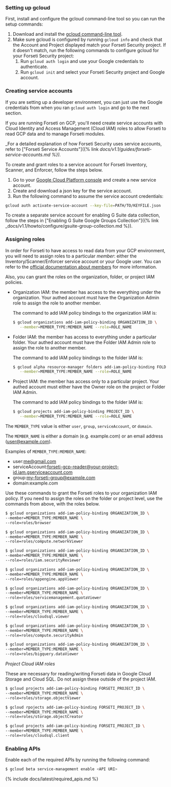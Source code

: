 ### Setting up gcloud

First, install and configure the gcloud command-line tool so you can run 
the setup commands:

  1. Download and install the [gcloud command-line tool](https://cloud.google.com/sdk/gcloud/).
  1. Make sure gcloud is configured by running `gcloud info` and check that the
  Account and Project displayed match your Forseti Security project. If it
  doesn't match, run the following commands to configure gcloud for your
  Forseti Security project:
      1. Run `gcloud auth login` and use your Google credentials to authenticate.
      1. Run `gcloud init` and select your Forseti Security project and Google
      account.

### Creating service accounts

If you are setting up a developer environment, you can just use the Google credentials 
from when you ran `gcloud auth login` and go to the next section.

If you are running Forseti on GCP, you'll need create service accounts with 
Cloud Identity and Access Management (Cloud IAM) roles to allow Forseti to 
read GCP data and to manage Forseti modules.

_For a detailed explanation of how Forseti Security uses service accounts, refer to 
["Forseti Service Accounts"]({% link _docs/v1.1/guides/forseti-service-accounts.md %})._

To create and grant roles to a service account for Forseti Inventory, 
Scanner, and Enforcer, follow the steps below.

  1. Go to your [Google Cloud Platform console](https://console.cloud.google.com/iam-admin/serviceaccounts)
  and create a new service account.
  1. Create and download a json key for the service account.
  1. Run the following command to assume the service account credentials:
  
  ```bash
  gcloud auth activate-service-account --key-file=PATH/TO/KEYFILE.json
  ```

To create a separate service account for enabling G Suite data collection, follow the steps in 
["Enabling G Suite Google Groups Collection"]({% link _docs/v1.1/howto/configure/gsuite-group-collection.md %}).

### Assigning roles

In order for Forseti to have access to read data from your GCP environment, you will need 
to assign roles to a particular _member_: either the Inventory/Scanner/Enforcer 
service account or your Google user. You can refer to the [official documentation about members](https://cloud.google.com/iam/docs/overview#concepts_related_to_identity) for more information.

Also, you can grant the roles on the organization, folder, or project IAM policies.

  * Organization IAM: the member has access to the everything under the organization.
    Your authed account must have the Organization Admin role to assign the role to another member.
    
    The command to add IAM policy bindings to the organization IAM is:

    ```bash
    $ gcloud organizations add-iam-policy-binding ORGANIZATION_ID \
       --member=MEMBER_TYPE:MEMBER_NAME --role=ROLE_NAME
    ```

  * Folder IAM: the member has access to everything under a particular folder.
    Your authed account must have the Folder IAM Admin role to assign the role to another member.

    The command to add IAM policy bindings to the folder IAM is:

    ```bash
    $ gcloud alpha resource-manager folders add-iam-policy-binding FOLDER_ID \
       --member=MEMBER_TYPE:MEMBER_NAME --role=ROLE_NAME
    ```

  * Project IAM: the member has access only to a particular project.
    Your authed account must either have the Owner role on the project or Folder IAM Admin.
    
    The command to add IAM policy bindings to the folder IAM is:

    ```bash
    $ gcloud projects add-iam-policy-binding PROJECT_ID \
       --member=MEMBER_TYPE:MEMBER_NAME --role=ROLE_NAME
    ```

The `MEMBER_TYPE` value is either `user`, `group`, `serviceAccount`, or `domain`.

The `MEMBER_NAME` is either a domain (e.g. example.com) or an email address (user@example.com).

Examples of `MEMBER_TYPE:MEMBER_NAME`:

  * user:me@gmail.com
  * serviceAccount:forseti-gcp-reader@your-project-id.iam.gserviceaccount.com
  * group:my-forseti-group@example.com
  * domain:example.com

Use these commands to grant the Forseti roles to your organization IAM policy. If you 
need to assign the roles on the folder or project level, use the commands from above, with 
the roles below.

```bash
$ gcloud organizations add-iam-policy-binding ORGANIZATION_ID \
--member=MEMBER_TYPE:MEMBER_NAME \
--role=roles/browser
```
```bash
$ gcloud organizations add-iam-policy-binding ORGANIZATION_ID \
--member=MEMBER_TYPE:MEMBER_NAME \
--role=roles/compute.networkViewer
```
```bash
$ gcloud organizations add-iam-policy-binding ORGANIZATION_ID \
--member=MEMBER_TYPE:MEMBER_NAME \
--role=roles/iam.securityReviewer
```
```bash
$ gcloud organizations add-iam-policy-binding ORGANIZATION_ID \
--member=MEMBER_TYPE:MEMBER_NAME \
--role=roles/appengine.appViewer
```
```bash
$ gcloud organizations add-iam-policy-binding ORGANIZATION_ID \
--member=MEMBER_TYPE:MEMBER_NAME \
--role=roles/servicemanagement.quotaViewer
```
```bash
$ gcloud organizations add-iam-policy-binding ORGANIZATION_ID \
--member=MEMBER_TYPE:MEMBER_NAME \
--role=roles/cloudsql.viewer
```
```bash
$ gcloud organizations add-iam-policy-binding ORGANIZATION_ID \
--member=MEMBER_TYPE:MEMBER_NAME \
--role=roles/compute.securityAdmin
```
```bash
$ gcloud organizations add-iam-policy-binding ORGANIZATION_ID \
--member=MEMBER_TYPE:MEMBER_NAME \
--role=roles/bigquery.dataViewer
```

_Project Cloud IAM roles_

These are necessary for reading/writing Forseti data in Google Cloud Storage and Cloud SQL.
Do not assign these outside of the project IAM.

```bash
$ gcloud projects add-iam-policy-binding FORSETI_PROJECT_ID \
--member=MEMBER_TYPE:MEMBER_NAME \
--role=roles/storage.objectViewer
```
```bash
$ gcloud rpojects add-iam-policy-binding FORSETI_PROJECT_ID \
--member=MEMBER_TYPE:MEMBER_NAME \
--role=roles/storage.objectCreator
```
```bash
$ gcloud projects add-iam-policy-binding FORSETI_PROJECT_ID \
--member=MEMBER_TYPE:MEMBER_NAME \
--role=roles/cloudsql.client
```

### Enabling APIs

Enable each of the required APIs by running the following command:

  ```bash
  $ gcloud beta service-management enable <API URI>
  ```
  
  {% include docs/latest/required_apis.md %}

